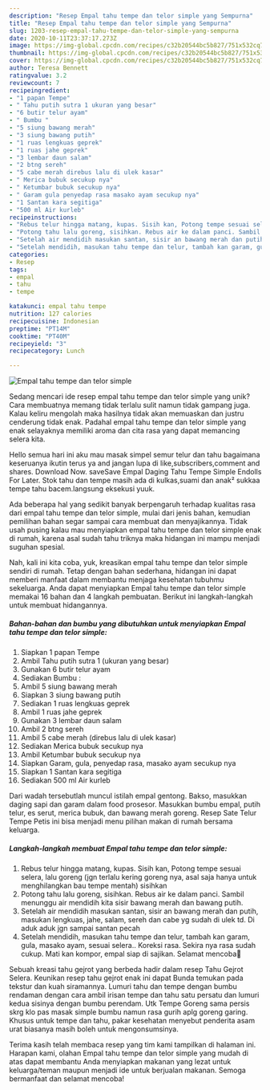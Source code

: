 ```yaml
---
description: "Resep Empal tahu tempe dan telor simple yang Sempurna"
title: "Resep Empal tahu tempe dan telor simple yang Sempurna"
slug: 1203-resep-empal-tahu-tempe-dan-telor-simple-yang-sempurna
date: 2020-10-11T23:37:17.273Z
image: https://img-global.cpcdn.com/recipes/c32b20544bc5b827/751x532cq70/empal-tahu-tempe-dan-telor-simple-foto-resep-utama.jpg
thumbnail: https://img-global.cpcdn.com/recipes/c32b20544bc5b827/751x532cq70/empal-tahu-tempe-dan-telor-simple-foto-resep-utama.jpg
cover: https://img-global.cpcdn.com/recipes/c32b20544bc5b827/751x532cq70/empal-tahu-tempe-dan-telor-simple-foto-resep-utama.jpg
author: Teresa Bennett
ratingvalue: 3.2
reviewcount: 7
recipeingredient:
- "1 papan Tempe"
- " Tahu putih sutra 1 ukuran yang besar"
- "6 butir telur ayam"
- " Bumbu "
- "5 siung bawang merah"
- "3 siung bawang putih"
- "1 ruas lengkuas geprek"
- "1 ruas jahe geprek"
- "3 lembar daun salam"
- "2 btng sereh"
- "5 cabe merah direbus lalu di ulek kasar"
- " Merica bubuk secukup nya"
- " Ketumbar bubuk secukup nya"
- " Garam gula penyedap rasa masako ayam secukup nya"
- "1 Santan kara segitiga"
- "500 ml Air kurleb"
recipeinstructions:
- "Rebus telur hingga matang, kupas. Sisih kan, Potong tempe sesuai selera, lalu goreng (jgn terlalu kering goreng nya, asal saja hanya untuk menghilangkan bau tempe mentah) sisihkan"
- "Potong tahu lalu goreng, sisihkan. Rebus air ke dalam panci. Sambil menunggu air mendidih kita sisir bawang merah dan bawang putih."
- "Setelah air mendidih masukan santan, sisir an bawang merah dan putih, masukan lengkuas, jahe, salam, sereh dan cabe yg sudah di ulek td. Di aduk aduk jgn sampai santan pecah"
- "Setelah mendidih, masukan tahu tempe dan telur, tambah kan garam, gula, masako ayam, sesuai selera.. Koreksi rasa. Sekira nya rasa sudah cukup. Mati kan kompor, empal siap di sajikan. Selamat mencoba🤗"
categories:
- Resep
tags:
- empal
- tahu
- tempe

katakunci: empal tahu tempe 
nutrition: 127 calories
recipecuisine: Indonesian
preptime: "PT14M"
cooktime: "PT40M"
recipeyield: "3"
recipecategory: Lunch

---
```



![Empal tahu tempe dan telor simple](https://img-global.cpcdn.com/recipes/c32b20544bc5b827/751x532cq70/empal-tahu-tempe-dan-telor-simple-foto-resep-utama.jpg)

Sedang mencari ide resep empal tahu tempe dan telor simple yang unik? Cara membuatnya memang tidak terlalu sulit namun tidak gampang juga. Kalau keliru mengolah maka hasilnya tidak akan memuaskan dan justru cenderung tidak enak. Padahal empal tahu tempe dan telor simple yang enak selayaknya memiliki aroma dan cita rasa yang dapat memancing selera kita.

Hello semua hari ini aku mau masak simpel semur telur dan tahu bagaimana keseruanya ikutin terus ya and jangan lupa di like,subscribers,comment and shares. Download Now. saveSave Empal Daging Tahu Tempe Simple Endolls For Later. Stok tahu dan tempe masih ada di kulkas,suami dan anak² sukkaa tempe tahu bacem.langsung eksekusi yuuk.

Ada beberapa hal yang sedikit banyak berpengaruh terhadap kualitas rasa dari empal tahu tempe dan telor simple, mulai dari jenis bahan, kemudian pemilihan bahan segar sampai cara membuat dan menyajikannya. Tidak usah pusing kalau mau menyiapkan empal tahu tempe dan telor simple enak di rumah, karena asal sudah tahu triknya maka hidangan ini mampu menjadi suguhan spesial.


Nah, kali ini kita coba, yuk, kreasikan empal tahu tempe dan telor simple sendiri di rumah. Tetap dengan bahan sederhana, hidangan ini dapat memberi manfaat dalam membantu menjaga kesehatan tubuhmu sekeluarga. Anda dapat menyiapkan Empal tahu tempe dan telor simple memakai 16 bahan dan 4 langkah pembuatan. Berikut ini langkah-langkah untuk membuat hidangannya.

<!--inarticleads1-->

##### Bahan-bahan dan bumbu yang dibutuhkan untuk menyiapkan Empal tahu tempe dan telor simple:

1. Siapkan 1 papan Tempe
1. Ambil  Tahu putih sutra 1 (ukuran yang besar)
1. Gunakan 6 butir telur ayam
1. Sediakan  Bumbu :
1. Ambil 5 siung bawang merah
1. Siapkan 3 siung bawang putih
1. Sediakan 1 ruas lengkuas geprek
1. Ambil 1 ruas jahe geprek
1. Gunakan 3 lembar daun salam
1. Ambil 2 btng sereh
1. Ambil 5 cabe merah (direbus lalu di ulek kasar)
1. Sediakan  Merica bubuk secukup nya
1. Ambil  Ketumbar bubuk secukup nya
1. Siapkan  Garam, gula, penyedap rasa, masako ayam secukup nya
1. Siapkan 1 Santan kara segitiga
1. Sediakan 500 ml Air kurleb


Dari wadah tersebutlah muncul istilah empal gentong. Bakso, masukkan daging sapi dan garam dalam food prosesor. Masukkan bumbu empal, putih telur, es serut, merica bubuk, dan bawang merah goreng. Resep Sate Telur Tempe Petis ini bisa menjadi menu pilihan makan di rumah bersama keluarga. 

<!--inarticleads2-->

##### Langkah-langkah membuat Empal tahu tempe dan telor simple:

1. Rebus telur hingga matang, kupas. Sisih kan, Potong tempe sesuai selera, lalu goreng (jgn terlalu kering goreng nya, asal saja hanya untuk menghilangkan bau tempe mentah) sisihkan
1. Potong tahu lalu goreng, sisihkan. Rebus air ke dalam panci. Sambil menunggu air mendidih kita sisir bawang merah dan bawang putih.
1. Setelah air mendidih masukan santan, sisir an bawang merah dan putih, masukan lengkuas, jahe, salam, sereh dan cabe yg sudah di ulek td. Di aduk aduk jgn sampai santan pecah
1. Setelah mendidih, masukan tahu tempe dan telur, tambah kan garam, gula, masako ayam, sesuai selera.. Koreksi rasa. Sekira nya rasa sudah cukup. Mati kan kompor, empal siap di sajikan. Selamat mencoba🤗


Sebuah kreasi tahu gejrot yang berbeda hadir dalam resep Tahu Gejrot Selera. Keunikan resep tahu gejrot enak ini dapat Bunda temukan pada tekstur dan kuah siramannya. Lumuri tahu dan tempe dengan bumbu rendaman dengan cara ambil irisan tempe dan tahu satu persatu dan lumuri kedua sisinya dengan bumbu perendam. Utk Tempe Goreng sama persis skrg klo pas masak simple bumbu namun rasa gurih aplg goreng garing. Khusus untuk tempe dan tahu, pakar kesehatan menyebut penderita asam urat biasanya masih boleh untuk mengonsumsinya. 

Terima kasih telah membaca resep yang tim kami tampilkan di halaman ini. Harapan kami, olahan Empal tahu tempe dan telor simple yang mudah di atas dapat membantu Anda menyiapkan makanan yang lezat untuk keluarga/teman maupun menjadi ide untuk berjualan makanan. Semoga bermanfaat dan selamat mencoba!
